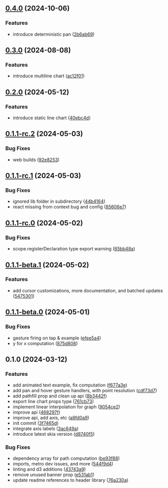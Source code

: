 

## [0.4.0](https://github.com/codeherence/react-native-graph/compare/v0.3.0...v0.4.0) (2024-10-06)


### Features

* introduce deterministic pan ([2b6ab69](https://github.com/codeherence/react-native-graph/commit/2b6ab699ff4c46b32b4f85c4356042292500974d))

## [0.3.0](https://github.com/codeherence/react-native-graph/compare/v0.2.0...v0.3.0) (2024-08-08)


### Features

* introduce multiline chart ([ac12f01](https://github.com/codeherence/react-native-graph/commit/ac12f0129799b55955b9ec0b25ad605eb35397c8))

## [0.2.0](https://github.com/codeherence/react-native-graph/compare/v0.1.1-rc.2...v0.2.0) (2024-05-12)


### Features

* introduce static line chart ([40ebc4d](https://github.com/codeherence/react-native-graph/commit/40ebc4dfa514785b30c7c8e31f2737a7d82fc100))

## [0.1.1-rc.2](https://github.com/codeherence/react-native-graph/compare/v0.1.1-rc.1...v0.1.1-rc.2) (2024-05-03)


### Bug Fixes

* web builds ([92e8253](https://github.com/codeherence/react-native-graph/commit/92e825375922a3acf6d6dc8a29c7f9e7873a156b))

## [0.1.1-rc.1](https://github.com/codeherence/react-native-graph/compare/v0.1.1-rc.0...v0.1.1-rc.1) (2024-05-03)


### Bug Fixes

* ignored lib folder in subdirectory ([44b4164](https://github.com/codeherence/react-native-graph/commit/44b41641a051489c182f77687b6146b57dc50952))
* react missing from context bug and config ([85606e7](https://github.com/codeherence/react-native-graph/commit/85606e72719fa92d6d46512eca4be15b61a5fe11))

## [0.1.1-rc.0](https://github.com/codeherence/react-native-graph/compare/v0.1.1-beta.1...v0.1.1-rc.0) (2024-05-02)


### Bug Fixes

* scope.registerDeclaration type export warning ([65bb48a](https://github.com/codeherence/react-native-graph/commit/65bb48aabdffdbd27631a60e92cdc47838d716c6))

## [0.1.1-beta.1](https://github.com/codeherence/react-native-graph/compare/v0.1.1-beta.0...v0.1.1-beta.1) (2024-05-02)


### Features

* add cursor customizations, more documentation, and batched updates ([5475301](https://github.com/codeherence/react-native-graph/commit/5475301a6be190b92b6fe99e3e32c92fab0fc817))

## [0.1.1-beta.0](https://github.com/codeherence/react-native-graph/compare/v0.1.0...v0.1.1-beta.0) (2024-05-01)


### Bug Fixes

* gesture firing on tap & example ([efee5a4](https://github.com/codeherence/react-native-graph/commit/efee5a46738c9c59332b0b0120aa8f1ecac207db))
* y for x computation ([875d808](https://github.com/codeherence/react-native-graph/commit/875d8086734c4cbc30d86bc4e5aedde9d6a3105d))

## 0.1.0 (2024-03-12)


### Features

* add animated text example, fix computation ([f677a3e](https://github.com/codeherence/react-native-graph/commit/f677a3e1bb92edc7cf8694f9923f97b04a703693))
* add pan and hover gesture handlers, with point resolution ([cdf73d7](https://github.com/codeherence/react-native-graph/commit/cdf73d7f81eedc983d233fb1ae073168c83f370b))
* add pathfill prop and clean up api ([8b3442f](https://github.com/codeherence/react-native-graph/commit/8b3442fb994b3f6924f3be64a14cbba4960c434e))
* export line chart props type ([761cb73](https://github.com/codeherence/react-native-graph/commit/761cb73433510a9dd1289e2b78d62e3ae82d91de))
* implement linear interpolation for graph ([9054ce2](https://github.com/codeherence/react-native-graph/commit/9054ce256c8e3e3354cb93555fb97c5962bd4e8e))
* improve api ([468297f](https://github.com/codeherence/react-native-graph/commit/468297f3b7bf253d398cbe317b31897a29d302bc))
* improve api, add axis, etc ([a8fd0a9](https://github.com/codeherence/react-native-graph/commit/a8fd0a910e6cb9d7fa1690c10c1315b216be44db))
* init commit ([3f7465d](https://github.com/codeherence/react-native-graph/commit/3f7465d91c3eb3950bc7aa92688bd07ad150aa4c))
* integrate axis labels ([3ac649a](https://github.com/codeherence/react-native-graph/commit/3ac649a39f6a783cdc8d68a379fc0bca29ed0759))
* introduce latest skia version ([d8740f5](https://github.com/codeherence/react-native-graph/commit/d8740f55e9bc4b58462fd9d73a8b33d3527fa84c))


### Bug Fixes

* dependency array for path computation ([be93f88](https://github.com/codeherence/react-native-graph/commit/be93f88dd8fb5e3b38b4c90acbee0b3e0b830a81))
* imports, metro dev issues, and more ([544f9d4](https://github.com/codeherence/react-native-graph/commit/544f9d4bd7544262c807ef5d90f534ecb1abb6d6))
* linting and d3 additions ([43743a9](https://github.com/codeherence/react-native-graph/commit/43743a97edb124c7bb63f2a1b8246cd8d2aab0cf))
* remove unused banner prop ([e531ab1](https://github.com/codeherence/react-native-graph/commit/e531ab126868d13d992be5c4455d9eb8bc16c109))
* update readme references to header library ([76a230a](https://github.com/codeherence/react-native-graph/commit/76a230af5cf351a9c3d6ab8396ac85d51d6950de))